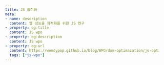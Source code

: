 ```yaml
---
title: JS 회적화
meta:
- name: description
  content: 웹 성능을 최적화를 위한 JS 연구
- property: og:title
  content: JS wpo
- property: og:description
  content: JS wpo
- property: og:url
  content: https://wendypop.github.io/blog/WPO/dom-optimazation/js-optimazation/
  tags: ["js-wpo"]
---
```


